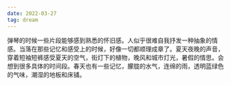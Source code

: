 ```yaml
---
date: 2022-03-27
tag: dream
---
```

弹琴的时候一些片段能够感到熟悉的怀旧感。人似乎很难自我抒发一种抽象的情感。当落在那些记忆和感受上的时候，好像一切都顺理成章了。夏天夜晚的声音，穿着短袖短裤感受夏天的空气，街灯下的植物，晚风和城市灯光，暑假的情思。会想到很多具体的时间段。春天也有一些记忆，朦胧的水气，连绵的雨，透明蓝绿色的气味，潮湿的地板和床铺。